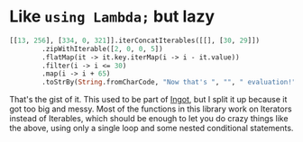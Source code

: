 # Like `using Lambda;` but lazy
```haxe
[[13, 256], [334, 0, 321]].iterConcatIterables([[], [30, 29]])
        .zipWithIterable([2, 0, 0, 5])
        .flatMap(it -> it.key.iterMap(i -> i - it.value))
        .filter(i -> i <= 30)
        .map(i -> i + 65)
        .toStrBy(String.fromCharCode, "Now that's ", "", " evaluation!");
```

That's the gist of it. This used to be part of [Ingot](https://github.com/BJogart/ingot), but I split it up because it got too big and messy. Most of the functions in this library work on Iterators instead of Iterables, which should be enough to let you do crazy things like the above, using only a single loop and some nested conditional statements.
